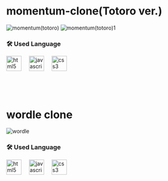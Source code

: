 <h1></h1>
<h1>momentum-clone(Totoro ver.)</h1>

![momentum(totoro)](https://github.com/user-attachments/assets/ebe115c0-14dd-45f7-9516-3ab552adf031)
![momentum(totoro)1](https://github.com/user-attachments/assets/39b4e337-b088-4cf0-b7e0-6b56366f2867)

<h3 align="left">🛠 Used Language</h3>
<div align="left">
  <img src="https://cdn.jsdelivr.net/gh/devicons/devicon/icons/html5/html5-original.svg" height="40" alt="html5 logo"  />
  <img width="12" />
  <img src="https://cdn.jsdelivr.net/gh/devicons/devicon/icons/javascript/javascript-original.svg" height="40" alt="javascript logo"  />
  <img width="12" />
  <img src="https://cdn.jsdelivr.net/gh/devicons/devicon/icons/css3/css3-original.svg" height="40" alt="css3 logo"  />
</div>
<h1></h1>
<br>
<h1></h1>
<H1>wordle clone</H1>

![wordle](https://github.com/user-attachments/assets/755ab293-612a-429e-9673-550d0670d738)

<h3 align="left">🛠 Used Language</h3>
<div align="left">
  <img src="https://cdn.jsdelivr.net/gh/devicons/devicon/icons/html5/html5-original.svg" height="40" alt="html5 logo"  />
  <img width="12" />
  <img src="https://cdn.jsdelivr.net/gh/devicons/devicon/icons/javascript/javascript-original.svg" height="40" alt="javascript logo"  />
  <img width="12" />
  <img src="https://cdn.jsdelivr.net/gh/devicons/devicon/icons/css3/css3-original.svg" height="40" alt="css3 logo"  />
</div>
<h1></h1>

